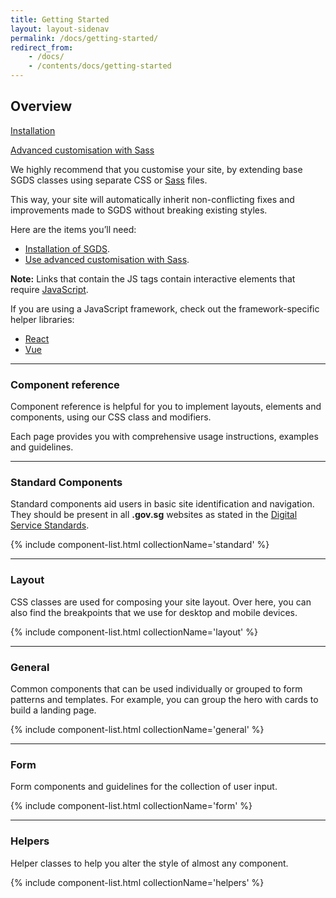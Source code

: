 ```yaml
---
title: Getting Started
layout: layout-sidenav
permalink: /docs/getting-started/
redirect_from:
    - /docs/
    - /contents/docs/getting-started
---
```

Overview
--------

[Installation](/docs/installation)

[Advanced customisation with Sass](/docs/customise-sgds)

We highly recommend that you customise your site, by extending base SGDS classes using separate CSS or [Sass](/docs/customise-sgds) files.

This way, your site will automatically inherit non-conflicting fixes and improvements made to SGDS without breaking existing styles.

Here are the items you’ll need:

*   [Installation of SGDS](/docs/installation).
*   [Use advanced customisation with Sass](/docs/customise-sgds).

**Note:** Links that contain the JS tags contain interactive elements that require [JavaScript](/docs/installation).

If you are using a JavaScript framework, check out the framework-specific helper libraries:

*   [React](https://github.com/govtechsg/sgds-govtech-react)
*   [Vue](https://github.com/govtechsg/sgds-govtech-vue)

* * *

### Component reference

Component reference is helpful for you to implement layouts, elements and components, using our CSS class and modifiers.

Each page provides you with comprehensive usage instructions, examples and guidelines.

* * *

### Standard Components

Standard components aid users in basic site identification and navigation. They should be present in all **.gov.sg** websites as stated in the [Digital Service Standards](https://www.tech.gov.sg/digital-service-standards/).

{% include component-list.html collectionName='standard' %}

* * *

### Layout

CSS classes are used for composing your site layout. Over here, you can also find the breakpoints that we use for desktop and mobile devices.

{% include component-list.html collectionName='layout' %}

* * *

### General

Common components that can be used individually or grouped to form patterns and templates. For example, you can group the hero with cards to build a landing page.

{% include component-list.html collectionName='general' %}

* * *

### Form

Form components and guidelines for the collection of user input.

{% include component-list.html collectionName='form' %}

* * *

### Helpers

Helper classes to help you alter the style of almost any component.

{% include component-list.html collectionName='helpers' %}
